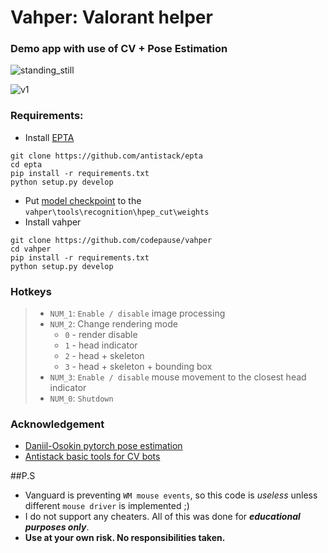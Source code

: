 # Vahper: Valorant helper

### Demo app with use of CV + Pose Estimation 

![standing_still](https://github.com/codepause/vahper/tree/main/demo/gifs/standing_still.gif)

![v1](https://github.com/codepause/vahper/tree/main/demo/gifs/v1.gif)

### Requirements:
- Install [EPTA](https://github.com/antistack/epta)
```
git clone https://github.com/antistack/epta
cd epta
pip install -r requirements.txt
python setup.py develop
```
- Put [model checkpoint](https://download.01.org/opencv/openvino_training_extensions/models/human_pose_estimation/checkpoint_iter_370000.pth) to the `vahper\tools\recognition\hpep_cut\weights`
- Install vahper
```
git clone https://github.com/codepause/vahper
cd vahper
pip install -r requirements.txt
python setup.py develop
```

### Hotkeys
>- `NUM_1`: `Enable / disable` image processing
>- `NUM_2`: Change rendering mode
>   - `0` - render disable
>   - `1` - head indicator
>   - `2` - head + skeleton
>   - `3` - head + skeleton + bounding box
>- `NUM_3`: `Enable / disable` mouse movement to the closest head indicator
>- `NUM_0`: `Shutdown`
  
### Acknowledgement
- [Daniil-Osokin pytorch pose estimation](https://github.com/Daniil-Osokin/lightweight-human-pose-estimation.pytorch)
- [Antistack basic tools for CV bots](https://github.com/antistack/epta)


##P.S
- Vanguard is preventing `WM mouse events`, so this code is _useless_ unless different `mouse driver` is implemented ;)
- I do not support any cheaters. All of this was done for **_educational purposes only_**.
- **Use at your own risk. No responsibilities taken.**